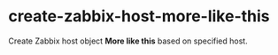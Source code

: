 create-zabbix-host-more-like-this
=================================

Create Zabbix host object **More like this** based on specified host.
